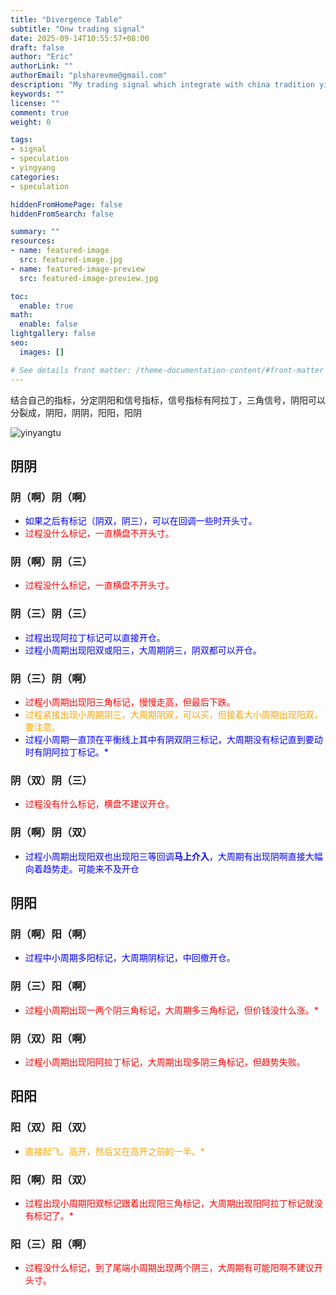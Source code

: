 ```yaml
---
title: "Divergence Table"
subtitle: "Onw trading signal"
date: 2025-09-14T10:55:57+08:00
draft: false
author: "Eric"
authorLink: ""
authorEmail: "plsharevme@gmail.com"
description: "My trading signal which integrate with china tradition yingyang "
keywords: ""
license: ""
comment: true
weight: 0

tags:
- signal
- speculation
- yingyang
categories:
- speculation

hiddenFromHomePage: false
hiddenFromSearch: false

summary: ""
resources:
- name: featured-image
  src: featured-image.jpg
- name: featured-image-preview
  src: featured-image-preview.jpg

toc:
  enable: true
math:
  enable: false
lightgallery: false
seo:
  images: []

# See details front matter: /theme-documentation-content/#front-matter
---
```

结合自己的指标，分定阴阳和信号指标，信号指标有阿拉丁，三角信号，阴阳可以分裂成，阴阳，阴阴，阳阳，阳阴

<img src="/images/yinyang.jpg" alt="yinyangtu" style="max-width:100%;height:auto;" />

<!--more-->
## 阴阴

### 阴（啊）阴（啊）
- <span style="color: blue;">如果之后有标记（阴双，阴三），可以在回调一些时开头寸。</span>
- <span style="color: red;">过程没什么标记，一直横盘不开头寸。</span>

### 阴（啊）阴（三）
- <span style="color: red;">过程没什么标记，一直横盘不开头寸。</span>
### 阴（三）阴（三）
- <span style="color: blue;">过程出现阿拉丁标记可以直接开仓。</span>
- <span style="color: blue;">过程小周期出现阳双或阳三，大周期阴三，阴双都可以开仓。</span>

### 阴（三）阴（啊）
- <span style="color: red;">过程小周期出现阳三角标记，慢慢走高，但最后下跌。</span>
- <span style="color: orange;">过程紧接出现小周期阴三，大周期阴双，可以买，但接着大小周期出现阳双，要注意。</span>
- <span style="color: blue;">过程小周期一直顶在平衡线上其中有阴双阴三标记，大周期没有标记直到要动时有阴阿拉丁标记。*</span>

### 阴（双）阴（三）
- <span style="color: red;">过程没有什么标记，横盘不建议开仓。</span>

### 阴（啊）阴（双）
- <span style="color: blue;">过程小周期出现阳双也出现阳三等回调**马上介入**，大周期有出现阴啊直接大幅向着趋势走。可能来不及开仓</span>

## 阴阳

### 阴（啊）阳（啊）
- <span style="color: blue;">过程中小周期多阳标记，大周期阴标记，中回撤开仓。</span>

### 阴（三）阳（啊）
- <span style="color: red;">过程小周期出现一两个阴三角标记，大周期多三角标记，但价钱没什么涨。*</span>

### 阴（双）阳（啊）
- <span style="color: red;">过程小周期出现阳阿拉丁标记，大周期出现多阴三角标记，但趋势失败。</span>


## 阳阳

### 阳（双）阳（双）
- <span style="color: orange;">直接起飞。高开，然后又在高开之前的一半。*</span>

### 阳（啊）阳（双）
- <span style="color: red;">过程出现小周期阳双标记跟着出现阳三角标记，大周期出现阳阿拉丁标记就没有标记了。*</span>

### 阳（三）阳（啊）
- <span style="color: red;">过程没什么标记，到了尾端小周期出现两个阴三，大周期有可能阳啊不建议开头寸。</span>

